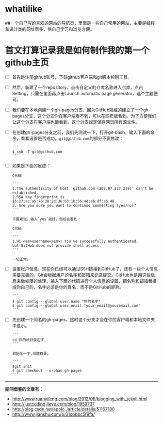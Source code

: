 # whatilike
##一个自己写的喜欢的网站的导航页，里面是一些自己常用的网站，主要是编程和设计类的网址居多，供自己学习和浏览方便。

# 首文打算记录我是如何制作我的第一个github主页

- [ ] 首先是注册github账号，下载github客户端和git版本控制工具。


- [ ] 然后，新建了一个repository，点击自定义的仓库名称进入仓库，点击Setting，只需在里面再点击Launch automatic page generator，选个主题便可。

- [ ] 我们要在本地创建一个gh-pages分支，因为GitHub隐藏的建立了一个gh-pages分支，这个分支你在客户端看不到，可以在网页版看到。为了方便我们让这个分支在客户端也能看到。这个分支规定保存网页所有源文件。

- [ ] 在创建gh-pages分支之前，我们先测试一下，打开git-bash，输入下面的命令，看看设置是否成功，`git@github.com`的部分不要修改：

      ```
      $ ssh -T git@github.com 
      ```

- [ ] 如果是下面的反应：

      C代码  

      ```
      1.The authenticity of host 'github.com (207.97.227.239)' can't be established.  
      2.RSA key fingerprint is 16:27:ac:a5:76:28:2d:36:63:1b:56:4d:eb:df:a6:48.  
      3. Are you sure you want to continue connecting (yes/no)?  
      ```

      不要紧张，输入`yes`就好，然后会看到：

      C代码 

      ```
      1.Hi <em>username</em>! You've successfully authenticated,
      but GitHub does not provide shell access.  
      ```

      一切正常。

- [ ] 设置账户信息。现在你已经可以通过SSH链接到GitHub了，还有一些个人信息需要完善的。Git会根据用户的名字和邮箱来记录提交。GitHub也是用这些信息来做权限的处理，输入下面的代码进行个人信息的设置，把名称和邮箱替换成你自己的，名字必须是你的真名，而不是GitHub的昵称。

      ```
      $ git config --global user.name "你的名字"  
      $ git config --global user.email "your_email@youremail.com"  
      ```


- [ ] 先创建一个同名的gh-pages，这时这个分支才会在你的客户端和本地文件夹中显示。

      ```
      cd 你的根目录名字
      ```

      初始化一下,创建目录。

      ```
      $git init
      $ git checkout --orphan gh-pages
      ```

------

**期间借鉴的文章有：**

- http://www.ruanyifeng.com/blog/2012/08/blogging_with_jekyll.html
- http://justcoding.iteye.com/blog/1959737
- http://blog.csdn.net/apolo_/article/details/51167180
- http://www.jianshu.com/p/31cbbbc5f9fa/
